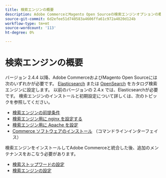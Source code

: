 ```yaml
---
title: 検索エンジンの概要
description: Adobe CommerceとMagento Open Sourceの検索エンジンオプションの概要。
source-git-commit: 6d2efee51d740583a4606ffa61c972a4020d124b
workflow-type: tm+mt
source-wordcount: '113'
ht-degree: 0%

---
```



# 検索エンジンの概要

バージョン 2.4.4 以降、Adobe CommerceおよびMagento Open Sourceには次のいずれかが必要です。 [Elasticsearch] または [OpenSearch] をカタログ検索エンジンに設定します。 以前のバージョンの 2.4.x では、Elasticsearchが必要です。 検索エンジンのインストールと初期設定について詳しくは、次のトピックを参照してください。

- [検索エンジンの前提条件](../../installation/prerequisites/search-engine/overview.md)
- [検索エンジン用に nginx を設定する](../../installation/prerequisites/search-engine/configure-nginx.md)
- [検索エンジン用に Apache を設定](../../installation/prerequisites/search-engine/configure-apache.md)
- [Commerce ソフトウェアのインストール](../../installation/composer.md) （コマンドラインインターフェイス）

検索エンジンをインストールしてAdobe Commerceと統合した後、追加のメンテナンスをおこなう必要があります。

- [検索ストップワードの設定](search-stopwords.md)
- [検索エンジンの設定](configure-search-engine.md)

<!-- Link Definitions -->

[Elasticsearch]: https://www.elastic.co
[OpenSearch]: https://opensearch.org/docs/latest/opensearch/install/index/
